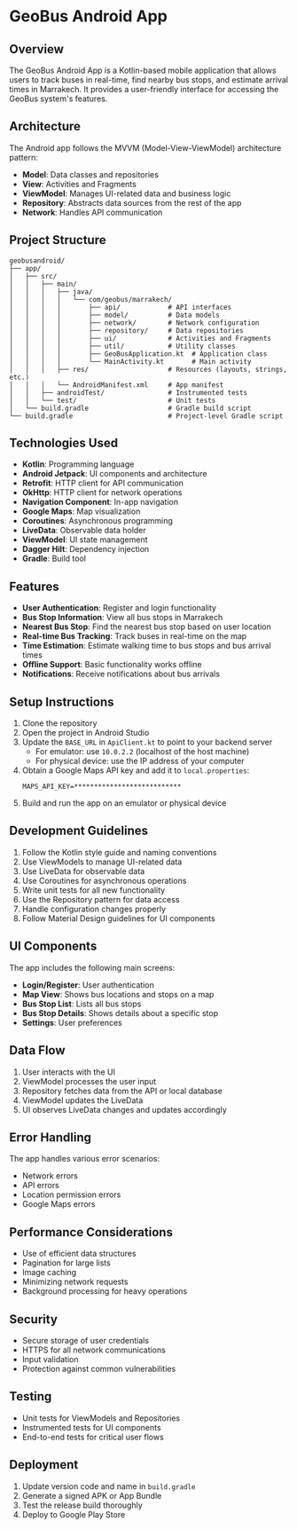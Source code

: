 # GeoBus Android App

## Overview
The GeoBus Android App is a Kotlin-based mobile application that allows users to track buses in real-time, find nearby bus stops, and estimate arrival times in Marrakech. It provides a user-friendly interface for accessing the GeoBus system's features.

## Architecture
The Android app follows the MVVM (Model-View-ViewModel) architecture pattern:
- **Model**: Data classes and repositories
- **View**: Activities and Fragments
- **ViewModel**: Manages UI-related data and business logic
- **Repository**: Abstracts data sources from the rest of the app
- **Network**: Handles API communication

## Project Structure
```
geobusandroid/
├── app/
│   ├── src/
│   │   ├── main/
│   │   │   ├── java/
│   │   │   │   └── com/geobus/marrakech/
│   │   │   │       ├── api/            # API interfaces
│   │   │   │       ├── model/          # Data models
│   │   │   │       ├── network/        # Network configuration
│   │   │   │       ├── repository/     # Data repositories
│   │   │   │       ├── ui/             # Activities and Fragments
│   │   │   │       ├── util/           # Utility classes
│   │   │   │       ├── GeoBusApplication.kt  # Application class
│   │   │   │       └── MainActivity.kt       # Main activity
│   │   │   ├── res/                    # Resources (layouts, strings, etc.)
│   │   │   └── AndroidManifest.xml     # App manifest
│   │   ├── androidTest/                # Instrumented tests
│   │   └── test/                       # Unit tests
│   └── build.gradle                    # Gradle build script
└── build.gradle                        # Project-level Gradle script
```

## Technologies Used
- **Kotlin**: Programming language
- **Android Jetpack**: UI components and architecture
- **Retrofit**: HTTP client for API communication
- **OkHttp**: HTTP client for network operations
- **Navigation Component**: In-app navigation
- **Google Maps**: Map visualization
- **Coroutines**: Asynchronous programming
- **LiveData**: Observable data holder
- **ViewModel**: UI state management
- **Dagger Hilt**: Dependency injection
- **Gradle**: Build tool

## Features
- **User Authentication**: Register and login functionality
- **Bus Stop Information**: View all bus stops in Marrakech
- **Nearest Bus Stop**: Find the nearest bus stop based on user location
- **Real-time Bus Tracking**: Track buses in real-time on the map
- **Time Estimation**: Estimate walking time to bus stops and bus arrival times
- **Offline Support**: Basic functionality works offline
- **Notifications**: Receive notifications about bus arrivals

## Setup Instructions
1. Clone the repository
2. Open the project in Android Studio
3. Update the `BASE_URL` in `ApiClient.kt` to point to your backend server
   - For emulator: use `10.0.2.2` (localhost of the host machine)
   - For physical device: use the IP address of your computer
4. Obtain a Google Maps API key and add it to `local.properties`:
   ```
   MAPS_API_KEY=***************************
   ```
5. Build and run the app on an emulator or physical device

## Development Guidelines
1. Follow the Kotlin style guide and naming conventions
2. Use ViewModels to manage UI-related data
3. Use LiveData for observable data
4. Use Coroutines for asynchronous operations
5. Write unit tests for all new functionality
6. Use the Repository pattern for data access
7. Handle configuration changes properly
8. Follow Material Design guidelines for UI components

## UI Components
The app includes the following main screens:
- **Login/Register**: User authentication
- **Map View**: Shows bus locations and stops on a map
- **Bus Stop List**: Lists all bus stops
- **Bus Stop Details**: Shows details about a specific stop
- **Settings**: User preferences

## Data Flow
1. User interacts with the UI
2. ViewModel processes the user input
3. Repository fetches data from the API or local database
4. ViewModel updates the LiveData
5. UI observes LiveData changes and updates accordingly

## Error Handling
The app handles various error scenarios:
- Network errors
- API errors
- Location permission errors
- Google Maps errors

## Performance Considerations
- Use of efficient data structures
- Pagination for large lists
- Image caching
- Minimizing network requests
- Background processing for heavy operations

## Security
- Secure storage of user credentials
- HTTPS for all network communications
- Input validation
- Protection against common vulnerabilities

## Testing
- Unit tests for ViewModels and Repositories
- Instrumented tests for UI components
- End-to-end tests for critical user flows

## Deployment
1. Update version code and name in `build.gradle`
2. Generate a signed APK or App Bundle
3. Test the release build thoroughly
4. Deploy to Google Play Store
